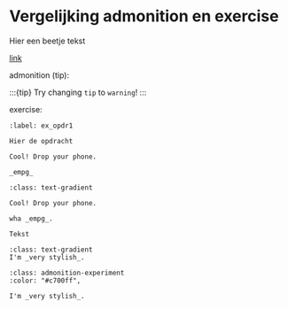 # Vergelijking admonition en exercise

Hier een beetje tekst

[link](https://nos.nl)

admonition (tip): 

:::{tip}
Try changing `tip` to `warning`!
:::

exercise: 

```{exercise} Naam van de opdracht
:label: ex_opdr1

Hier de opdracht
```


```{experiment} My new experiment
Cool! Drop your phone.

_empg_
```

```{experiment} My new experiment
:class: text-gradient

Cool! Drop your phone.

wha _empg_.
```

```{poep} geen poep
Tekst
```

```{note}
:class: text-gradient
I'm _very stylish_.
```


```{note}
:class: admonition-experiment
:color: "#c700ff",

I'm _very stylish_.
```
